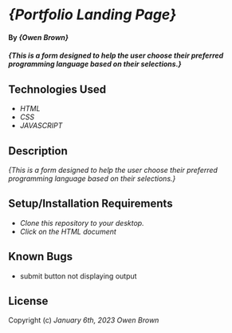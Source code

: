 # _{Portfolio Landing Page}_

#### By _**{Owen Brown}**_

#### _{This is a form designed to help the user choose their preferred programming language based on their selections.}_

## Technologies Used

* _HTML_
* _CSS_
* _JAVASCRIPT_


## Description

_{This is a form designed to help the user choose their preferred programming language based on their selections.}_

## Setup/Installation Requirements

* _Clone this repository to your desktop._
* _Click on the HTML document_


## Known Bugs

* submit button not displaying output

## License

Copyright (c) _January 6th, 2023_ _Owen Brown_